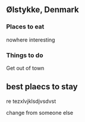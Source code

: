 ## Ølstykke, Denmark

### Places to eat
nowhere interesting

### Things to do
Get out of town

## best plaecs to stay
re tezxlvjklsdjvsdvst

change from someone else
